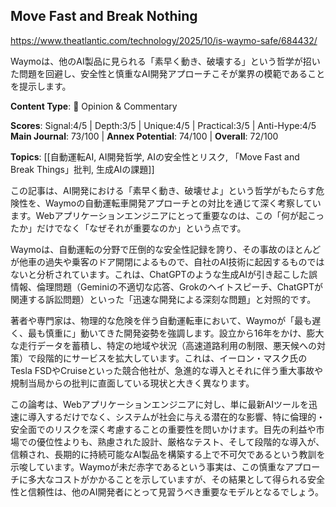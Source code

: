 ## Move Fast and Break Nothing

https://www.theatlantic.com/technology/2025/10/is-waymo-safe/684432/

Waymoは、他のAI製品に見られる「素早く動き、破壊する」という哲学が招いた問題を回避し、安全性と慎重なAI開発アプローチこそが業界の模範であることを提示します。

**Content Type**: 💭 Opinion & Commentary

**Scores**: Signal:4/5 | Depth:3/5 | Unique:4/5 | Practical:3/5 | Anti-Hype:4/5
**Main Journal**: 73/100 | **Annex Potential**: 74/100 | **Overall**: 72/100

**Topics**: [[自動運転AI, AI開発哲学, AIの安全性とリスク, 「Move Fast and Break Things」批判, 生成AIの課題]]

この記事は、AI開発における「素早く動き、破壊せよ」という哲学がもたらす危険性を、Waymoの自動運転車開発アプローチとの対比を通じて深く考察しています。Webアプリケーションエンジニアにとって重要なのは、この「何が起こったか」だけでなく「なぜそれが重要なのか」という点です。

Waymoは、自動運転の分野で圧倒的な安全性記録を誇り、その事故のほとんどが他車の過失や乗客のドア開閉によるもので、自社のAI技術に起因するものではないと分析されています。これは、ChatGPTのような生成AIが引き起こした誤情報、倫理問題（Geminiの不適切な応答、Grokのヘイトスピーチ、ChatGPTが関連する訴訟問題）といった「迅速な開発による深刻な問題」と対照的です。

著者や専門家は、物理的な危険を伴う自動運転車において、Waymoが「最も遅く、最も慎重に」動いてきた開発姿勢を強調します。設立から16年をかけ、膨大な走行データを蓄積し、特定の地域や状況（高速道路利用の制限、悪天候への対策）で段階的にサービスを拡大しています。これは、イーロン・マスク氏のTesla FSDやCruiseといった競合他社が、急進的な導入とそれに伴う重大事故や規制当局からの批判に直面している現状と大きく異なります。

この論考は、Webアプリケーションエンジニアに対し、単に最新AIツールを迅速に導入するだけでなく、システムが社会に与える潜在的な影響、特に倫理的・安全面でのリスクを深く考慮することの重要性を問いかけます。目先の利益や市場での優位性よりも、熟慮された設計、厳格なテスト、そして段階的な導入が、信頼され、長期的に持続可能なAI製品を構築する上で不可欠であるという教訓を示唆しています。Waymoが未だ赤字であるという事実は、この慎重なアプローチに多大なコストがかかることを示していますが、その結果として得られる安全性と信頼性は、他のAI開発者にとって見習うべき重要なモデルとなるでしょう。